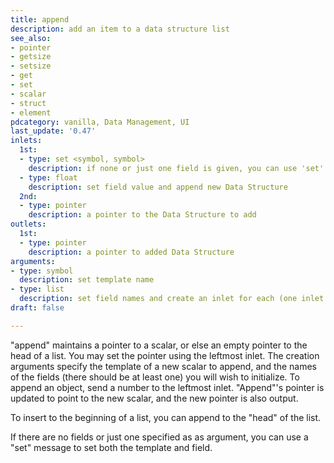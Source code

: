 ```yaml
---
title: append
description: add an item to a data structure list
see_also: 
- pointer
- getsize
- setsize
- get
- set
- scalar
- struct
- element  
pdcategory: vanilla, Data Management, UI
last_update: '0.47'
inlets:
  1st:
  - type: set <symbol, symbol>
    description: if none or just one field is given, you can use 'set' to set struct name and field
  - type: float
    description: set field value and append new Data Structure
  2nd:
  - type: pointer
    description: a pointer to the Data Structure to add
outlets:
  1st:
  - type: pointer
    description: a pointer to added Data Structure
arguments:
- type: symbol
  description: set template name
- type: list
  description: set field names and create an inlet for each (one inlet is created by default)
draft: false

---
```

"append" maintains a pointer to a scalar, or else an empty pointer to the head of a list. You may set the pointer using the leftmost inlet. The creation arguments specify the template of a new scalar to append, and the names of the fields (there should be at least one) you will wish to initialize. To append an object, send a number to the leftmost inlet. "Append"'s pointer is updated to point to the new scalar, and the new pointer is also output.

To insert to the beginning of a list, you can append to the "head" of the list.

If there are no fields or just one specified as as argument, you can use a "set" message to set both the template and field.

